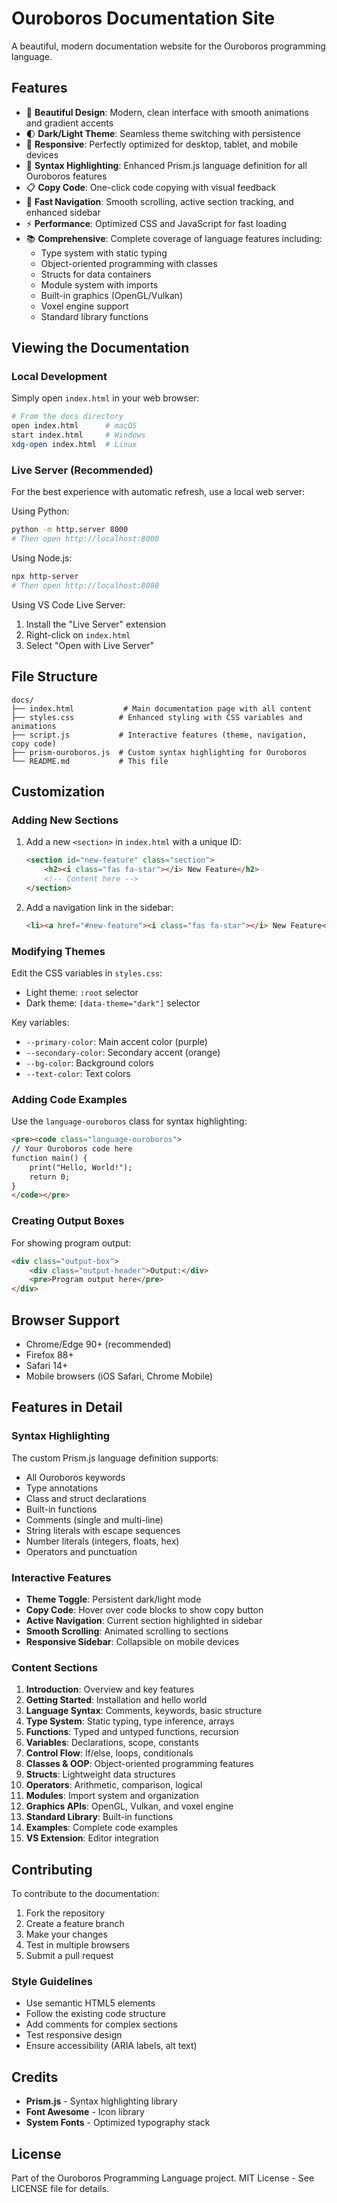 # Ouroboros Documentation Site

A beautiful, modern documentation website for the Ouroboros programming language.

## Features

- 🎨 **Beautiful Design**: Modern, clean interface with smooth animations and gradient accents
- 🌓 **Dark/Light Theme**: Seamless theme switching with persistence
- 📱 **Responsive**: Perfectly optimized for desktop, tablet, and mobile devices
- 🎯 **Syntax Highlighting**: Enhanced Prism.js language definition for all Ouroboros features
- 📋 **Copy Code**: One-click code copying with visual feedback
- 🚀 **Fast Navigation**: Smooth scrolling, active section tracking, and enhanced sidebar
- ⚡ **Performance**: Optimized CSS and JavaScript for fast loading
- 📚 **Comprehensive**: Complete coverage of language features including:
  - Type system with static typing
  - Object-oriented programming with classes
  - Structs for data containers
  - Module system with imports
  - Built-in graphics (OpenGL/Vulkan)
  - Voxel engine support
  - Standard library functions

## Viewing the Documentation

### Local Development
Simply open `index.html` in your web browser:
```bash
# From the docs directory
open index.html      # macOS
start index.html     # Windows
xdg-open index.html  # Linux
```

### Live Server (Recommended)
For the best experience with automatic refresh, use a local web server:

Using Python:
```bash
python -m http.server 8000
# Then open http://localhost:8000
```

Using Node.js:
```bash
npx http-server
# Then open http://localhost:8080
```

Using VS Code Live Server:
1. Install the "Live Server" extension
2. Right-click on `index.html`
3. Select "Open with Live Server"

## File Structure

```
docs/
├── index.html           # Main documentation page with all content
├── styles.css          # Enhanced styling with CSS variables and animations
├── script.js           # Interactive features (theme, navigation, copy code)
├── prism-ouroboros.js  # Custom syntax highlighting for Ouroboros
└── README.md           # This file
```

## Customization

### Adding New Sections
1. Add a new `<section>` in `index.html` with a unique ID:
   ```html
   <section id="new-feature" class="section">
       <h2><i class="fas fa-star"></i> New Feature</h2>
       <!-- Content here -->
   </section>
   ```

2. Add a navigation link in the sidebar:
   ```html
   <li><a href="#new-feature"><i class="fas fa-star"></i> New Feature</a></li>
   ```

### Modifying Themes
Edit the CSS variables in `styles.css`:
- Light theme: `:root` selector
- Dark theme: `[data-theme="dark"]` selector

Key variables:
- `--primary-color`: Main accent color (purple)
- `--secondary-color`: Secondary accent (orange)
- `--bg-color`: Background colors
- `--text-color`: Text colors

### Adding Code Examples
Use the `language-ouroboros` class for syntax highlighting:
```html
<pre><code class="language-ouroboros">
// Your Ouroboros code here
function main() {
    print("Hello, World!");
    return 0;
}
</code></pre>
```

### Creating Output Boxes
For showing program output:
```html
<div class="output-box">
    <div class="output-header">Output:</div>
    <pre>Program output here</pre>
</div>
```

## Browser Support

- Chrome/Edge 90+ (recommended)
- Firefox 88+
- Safari 14+
- Mobile browsers (iOS Safari, Chrome Mobile)

## Features in Detail

### Syntax Highlighting
The custom Prism.js language definition supports:
- All Ouroboros keywords
- Type annotations
- Class and struct declarations
- Built-in functions
- Comments (single and multi-line)
- String literals with escape sequences
- Number literals (integers, floats, hex)
- Operators and punctuation

### Interactive Features
- **Theme Toggle**: Persistent dark/light mode
- **Copy Code**: Hover over code blocks to show copy button
- **Active Navigation**: Current section highlighted in sidebar
- **Smooth Scrolling**: Animated scrolling to sections
- **Responsive Sidebar**: Collapsible on mobile devices

### Content Sections
1. **Introduction**: Overview and key features
2. **Getting Started**: Installation and hello world
3. **Language Syntax**: Comments, keywords, basic structure
4. **Type System**: Static typing, type inference, arrays
5. **Functions**: Typed and untyped functions, recursion
6. **Variables**: Declarations, scope, constants
7. **Control Flow**: If/else, loops, conditionals
8. **Classes & OOP**: Object-oriented programming features
9. **Structs**: Lightweight data structures
10. **Operators**: Arithmetic, comparison, logical
11. **Modules**: Import system and organization
12. **Graphics APIs**: OpenGL, Vulkan, and voxel engine
13. **Standard Library**: Built-in functions
14. **Examples**: Complete code examples
15. **VS Extension**: Editor integration

## Contributing

To contribute to the documentation:

1. Fork the repository
2. Create a feature branch
3. Make your changes
4. Test in multiple browsers
5. Submit a pull request

### Style Guidelines
- Use semantic HTML5 elements
- Follow the existing code structure
- Add comments for complex sections
- Test responsive design
- Ensure accessibility (ARIA labels, alt text)

## Credits

- **Prism.js** - Syntax highlighting library
- **Font Awesome** - Icon library
- **System Fonts** - Optimized typography stack

## License

Part of the Ouroboros Programming Language project.
MIT License - See LICENSE file for details. 
